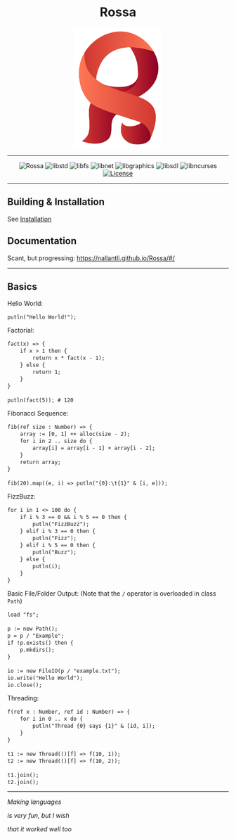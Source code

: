 <div align="center">
<h1>Rossa</h1>
<img src="docs/Logo.svg" width="200">
</div>

-----

<div align="center">

![Rossa](https://github.com/Nallantli/Rossa/workflows/Rossa/badge.svg) ![libstd](https://github.com/Nallantli/Rossa/workflows/libstd/badge.svg) ![libfs](https://github.com/Nallantli/Rossa/workflows/libfs/badge.svg) ![libnet](https://github.com/Nallantli/Rossa/workflows/libnet/badge.svg) ![libgraphics](https://github.com/Nallantli/Rossa/workflows/libgraphics/badge.svg) ![libsdl](https://github.com/Nallantli/Rossa/workflows/libsdl/badge.svg) ![libncurses](https://github.com/Nallantli/Rossa/workflows/libncurses/badge.svg) [![License](https://img.shields.io/badge/license-BSD%203--Clause-blue)](LICENSE)

</div>

-----

## Building & Installation

See [Installation](https://nallantli.github.io/Rossa/#/Installation)

## Documentation

Scant, but progressing: https://nallantli.github.io/Rossa/#/

-----

## Basics

Hello World:

```ra
putln("Hello World!");
```

Factorial:

```ra
fact(x) => {
	if x > 1 then {
		return x * fact(x - 1);
	} else {
		return 1;
	}
}

putln(fact(5)); # 120
```

Fibonacci Sequence:

```ra
fib(ref size : Number) => {
	array := [0, 1] ++ alloc(size - 2);
	for i in 2 .. size do {
		array[i] = array[i - 1] + array[i - 2];
	}
	return array;
}

fib(20).map((e, i) => putln("{0}:\t{1}" & [i, e]));
```

FizzBuzz:

```ra
for i in 1 <> 100 do {
	if i % 3 == 0 && i % 5 == 0 then {
		putln("FizzBuzz");
	} elif i % 3 == 0 then {
		putln("Fizz");
	} elif i % 5 == 0 then {
		putln("Buzz");
	} else {
		putln(i);
	}
}
```

Basic File/Folder Output:
(Note that the `/` operator is overloaded in class `Path`)

```ra
load "fs";

p := new Path();
p = p / "Example";
if !p.exists() then {
	p.mkdirs();
}

io := new FileIO(p / "example.txt");
io.write("Hello World");
io.close();
```

Threading:

```ra
f(ref x : Number, ref id : Number) => {
	for i in 0 .. x do {
		putln("Thread {0} says {1}" & [id, i]);
	}
}

t1 := new Thread(()[f] => f(10, 1));
t2 := new Thread(()[f] => f(10, 2));

t1.join();
t2.join();
```

---

_Making languages_

_is very fun, but I wish_

_that it worked well too_
